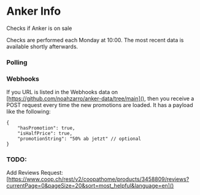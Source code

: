 # Anker Info
Checks if Anker is on sale

Checks are performed each Monday at 10:00. The most recent data is available shortly afterwards.

### Polling


### Webhooks
If you URL is listed in the Webhooks data on [https://github.com/noahzarro/anker-data/tree/main](), then you receive a POST request every time the new promotions are loaded. It has a payload like the following:

```jsonc
{
    "hasPromotion": true,
    "isHalfPrice": true,
    "promotionString": "50% ab jetzt" // optional
}
```

### TODO:
Add Reviews Request:
[https://www.coop.ch/rest/v2/coopathome/products/3458809/reviews?currentPage=0&pageSize=20&sort=most_helpful&language=en]()